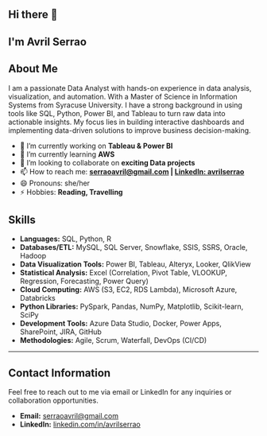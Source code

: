 ## Hi there 👋

## I'm Avril Serrao

## About Me
I am a passionate Data Analyst with hands-on experience in data analysis, visualization, and automation. With a Master of Science in Information Systems from Syracuse University. I have a strong background in using tools like SQL, Python, Power BI, and Tableau to turn raw data into actionable insights. My focus lies in building interactive dashboards and implementing data-driven solutions to improve business decision-making.

- 🔭 I’m currently working on **Tableau & Power BI**
- 🌱 I’m currently learning **AWS**
- 👯 I’m looking to collaborate on **exciting Data projects**
- 📫 How to reach me: **[serraoavril@gmail.com](mailto:serraoavril@gmail.com) | [LinkedIn: avrilserrao](https://linkedin.com/in/avrilserrao)**
- 😄 Pronouns: she/her
- ⚡ Hobbies: **Reading, Travelling**


## Skills

- **Languages:** SQL, Python, R  
- **Databases/ETL:** MySQL, SQL Server, Snowflake, SSIS, SSRS, Oracle, Hadoop  
- **Data Visualization Tools:** Power BI, Tableau, Alteryx, Looker, QlikView  
- **Statistical Analysis:** Excel (Correlation, Pivot Table, VLOOKUP, Regression, Forecasting, Power Query)  
- **Cloud Computing:** AWS (S3, EC2, RDS Lambda), Microsoft Azure, Databricks  
- **Python Libraries:** PySpark, Pandas, NumPy, Matplotlib, Scikit-learn, SciPy  
- **Development Tools:** Azure Data Studio, Docker, Power Apps, SharePoint, JIRA, GitHub  
- **Methodologies:** Agile, Scrum, Waterfall, DevOps (CI/CD)


---

## Contact Information
Feel free to reach out to me via email or LinkedIn for any inquiries or collaboration opportunities.

- **Email:** [serraoavril@gmail.com](mailto:serraoavril@gmail.com)  
- **LinkedIn:** [linkedin.com/in/avrilserrao](https://linkedin.com/in/avrilserrao)

